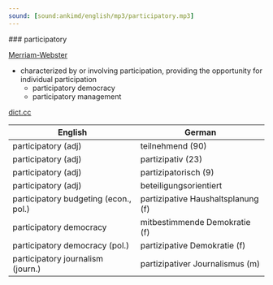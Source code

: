 ```yaml
---
sound: [sound:ankimd/english/mp3/participatory.mp3]
---
```


\### participatory

[Merriam-Webster](https://www.merriam-webster.com/dictionary/participatory)

- characterized by or involving participation, providing the opportunity for individual participation
    - participatory democracy
    - participatory management

[dict.cc](https://www.dict.cc/participatory)

| English        | German       |
| -------------- | ------------ |
| participatory (adj) | teilnehmend (90) |
| participatory (adj) | partizipativ (23) |
| participatory (adj) | partizipatorisch (9) |
| participatory (adj) | beteiligungsorientiert |
| participatory budgeting (econ., pol.) | partizipative Haushaltsplanung (f) |
| participatory democracy | mitbestimmende Demokratie (f) |
| participatory democracy (pol.) | partizipative Demokratie (f) |
| participatory journalism (journ.) | partizipativer Journalismus (m) |
